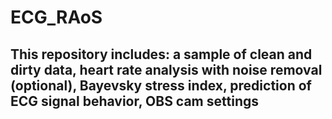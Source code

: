 # ECG_RAoS

## This repository includes: a sample of clean and dirty data, heart rate analysis with noise removal (optional), Bayevsky stress index, prediction of ECG signal behavior, OBS cam settings
